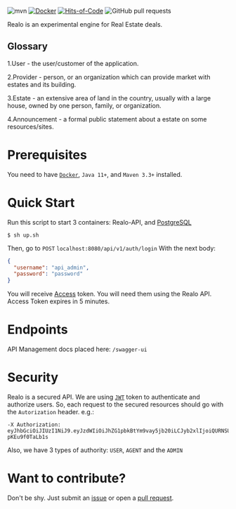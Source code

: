 ![mvn](https://github.com/h1alexbel/realo/actions/workflows/maven.yml/badge.svg)
[![Docker](https://img.shields.io/docker/v/abialiauski/realo/latest)](https://hub.docker.com/repository/docker/abialiauski/realo/general)
[![Hits-of-Code](https://hitsofcode.com/github/h1alexbel/realo?branch=main)](https://hitsofcode.com/github/h1alexbel/realo/view?branch=main)
![GitHub pull requests](https://img.shields.io/github/issues-pr/h1alexbel/realo)

Realo is an experimental engine for Real Estate deals.

## Glossary
1.User - the user/customer of the application.

2.Provider - person, or an organization which can provide market with estates and its building.

3.Estate - an extensive area of land in the country, usually with a large house, owned by one person, family, or organization.

4.Announcement - a formal public statement about a estate on some resources/sites.

# Prerequisites

You need to have [```Docker```](https://www.docker.com), ```Java 11+```, and ```Maven 3.3+``` installed.

# Quick Start

Run this script to start 3 containers: Realo-API,
and [PostgreSQL](https://www.postgresql.org)

```shell
$ sh up.sh
```

Then, go to ```POST```
```localhost:8080/api/v1/auth/login```
With the next body:

```json
{
  "username": "api_admin",
  "password": "password"
}
```

You will receive [Access](https://www.wikiwand.com/en/Access_token) token.
You will need them using the Realo API.
Access Token expires in 5 minutes.

# Endpoints
API Management docs placed here: ```/swagger-ui```

# Security

Realo is a secured API. We are using [```JWT```](https://www.wikiwand.com/en/JSON_Web_Token) token
to authenticate and authorize users.
So, each request to the secured resources should go with the ```Autorization``` header.
e.g.:

```
-X Authorization: eyJhbGciOiJIUzI1NiJ9.eyJzdWIiOiJhZG1pbkBtYm9vay5jb20iLCJyb2xlIjoiQURNSU4iLCJpYXQiOjE2NzE0NjA4OTcsImV4cCI6MTY3MTQ2MTE5N30.O8m05s3xEkhroTFjh9xdaCUMdUB1B-pKEu9f0TaLb1s
```

Also, we have 3 types of authority: ```USER```, ```AGENT``` and the ```ADMIN```

# Want to contribute?

Don't be shy. Just submit an [issue](https://github.com/h1alexbel/realo/issues) or open
a [pull request](https://github.com/h1alexbel/realo/pulls).